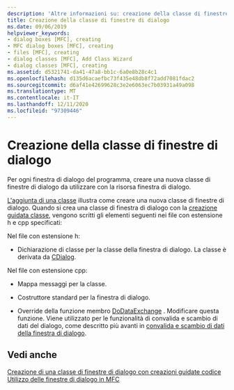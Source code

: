 ```yaml
---
description: 'Altre informazioni su: creazione della classe di finestre di dialogo'
title: Creazione della classe di finestre di dialogo
ms.date: 09/06/2019
helpviewer_keywords:
- dialog boxes [MFC], creating
- MFC dialog boxes [MFC], creating
- files [MFC], creating
- dialog classes [MFC], Add Class Wizard
- dialog classes [MFC], creating
ms.assetid: d5321741-da41-47a8-bb1c-6a0e8b28c4c1
ms.openlocfilehash: d135d6acaefbc73f435e48db8f72add7081fdac2
ms.sourcegitcommit: d6af41e42699628c3e2e6063ec7b03931a49a098
ms.translationtype: MT
ms.contentlocale: it-IT
ms.lasthandoff: 12/11/2020
ms.locfileid: "97309446"
---
```

# <a name="creating-your-dialog-class"></a>Creazione della classe di finestre di dialogo

Per ogni finestra di dialogo del programma, creare una nuova classe di finestre di dialogo da utilizzare con la risorsa finestra di dialogo.

[L'aggiunta di una classe](../ide/adding-a-class-visual-cpp.md) illustra come creare una nuova classe di finestre di dialogo. Quando si crea una classe di finestra di dialogo con la [creazione guidata classe](reference/mfc-class-wizard.md), vengono scritti gli elementi seguenti nei file con estensione h e cpp specificati:

Nel file con estensione h:

- Dichiarazione di classe per la classe della finestra di dialogo. La classe è derivata da [CDialog](reference/cdialog-class.md).

Nel file con estensione cpp:

- Mappa messaggi per la classe.

- Costruttore standard per la finestra di dialogo.

- Override della funzione membro [DoDataExchange](reference/cwnd-class.md#dodataexchange) . Modificare questa funzione. Viene utilizzato per le funzionalità di convalida e scambio di dati del dialogo, come descritto più avanti in [convalida e scambio di dati della finestra di dialogo](dialog-data-exchange-and-validation.md).

## <a name="see-also"></a>Vedi anche

[Creazione di una classe di finestre di dialogo con creazioni guidate codice](creating-a-dialog-class-with-code-wizards.md)<br/>
[Utilizzo delle finestre di dialogo in MFC](life-cycle-of-a-dialog-box.md)
